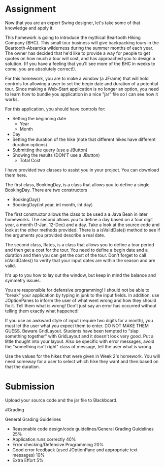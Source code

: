 # Assignment

Now that you are an expert Swing designer, let's take some of that knowledge and apply it.

This homework is going to introduce the mythical Beartooth Hiking Company (BHC). This small tour business will give backpacking tours in the Beartooth-Absaroka wilderness during the summer months of each year. The owner has decided that he'd like to provide a way for people to get quotes on how much a tour will cost, and has approached you to design a solution. (If you have a feeling that you'll see more of the BHC in weeks to come, you are absolutely correct!).

For this homework, you are to make a window (a JFrame) that will hold controls for allowing a user to set the begin date and duration of a potential tour. Since making a Web-Start application is no longer an option, you need to learn how to bundle you application in a nice "jar" file so I can see how it works.

For this application, you should have controls for:

* Setting the beginning date
  * Year
  * Month
* Day
* Setting the duration of the hike (note that different hikes have different duration options)
* Submitting the query (use a JButton)
* Showing the results (DON'T use a JButton)
  * Total Cost

I have provided two classes to assist you in your project. You can download them here.

The first class, BookingDay, is a class that allows you to define a single BookingDay. There are two constructors

* BookingDay()
* BookingDay(int year, int month, int day)

The first constructor allows the class to be used a a Java Bean in later homeworks. The second allows you to define a day based on a four digit year, a month (1-Jan, 12-Dec) and a day. Take a look at the source code and look at the other methods provided. There is a isValidDate() method to see if the arguments you provided describe a real date.

The second class, Rates, is a class that allows you to define a tour period and then get a cost for the tour. You need to define a begin date and a duration and then you can get the cost of the tour. Don't forget to call isValidDates() to verify that your input dates are within the season and are valid.

It's up to you how to lay out the window, but keep in mind the balance and symmetry issues.

You are responsible for defensive programming! I should not be able to "break" your application by typing in junk to the input fields. In addition, use JOptionPanes to inform the user of what went wrong and how they should fix it. Tell them what is wrong! Don't just say an error has occurred without telling them exactly what happened!

If you use an awkward style of input (require two digits for a month), you must let the user what you expect them to enter. DO NOT MAKE THEM GUESS. Beware GridLayout. Students have been tempted to "slap something together" with GridLayout and it doesn't look very good. Put a little thought into your layout. Also be specific with error messages, avoid the "something isn't right" class of message, tell the user what is wrong.

Use the values for the hikes that were given in Week 2's homework. You will need someway for a user to select which hike they want and then based on that the duration.

# Submission

Upload your source code and the jar file to Blackboard.

#Grading

General Grading Guidelines

* Reasonable code design/code guidelines/General Grading Guidelines 25%
* Application runs correctly 40%
* Error checking/Defensive Programming 20%
* Good error feedback (used JOptionPane and appropriate text messages) 10% 
* Extra Effort 5%